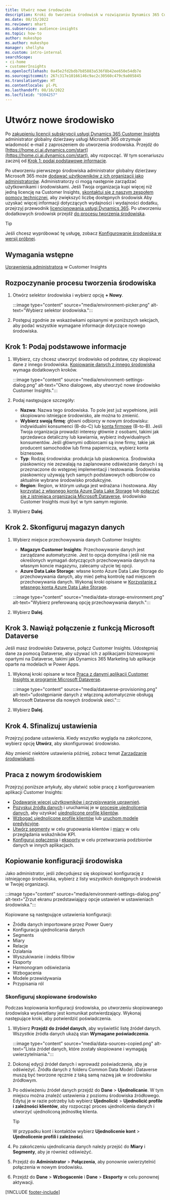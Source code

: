 ```yaml
---
title: Utwórz nowe środowisko
description: Kroki do tworzenia środowisk w rozwiązaniu Dynamics 365 Customer Insights.
ms.date: 08/15/2022
ms.reviewer: mhart
ms.subservice: audience-insights
ms.topic: how-to
author: mukeshpo
ms.author: mukeshpo
manager: shellyha
ms.custom: intro-internal
searchScope:
- ci-home
- customerInsights
ms.openlocfilehash: 0a45e2fd2bdb7b85883a536f8b42ee650e54db7e
ms.sourcegitcommit: 267c317e10166146c9ac2c30560c479c9a005845
ms.translationtype: HT
ms.contentlocale: pl-PL
ms.lasthandoff: 08/16/2022
ms.locfileid: "9304257"
---
```

# <a name="create-a-new-environment"></a>Utwórz nowe środowisko

Po [zakupieniu licencji subskrypcji usługi Dynamics 365 Customer Insights](paid-license.md) administrator globalny dzierżawy usługi Microsoft 365 otrzymuje wiadomość e-mail z zaproszeniem do utworzenia środowiska. Przejdź do [https://home.ci.ai.dynamics.com/start](https://home.ci.ai.dynamics.com/start), aby rozpocząć. W tym scenariuszu zacznij od [Krok 1: podaj podstawowe informacje](#step-1-provide-basic-information).

Po utworzeniu pierwszego środowiska administrator globalny dzierżawy Microsoft 365 może [dodawać użytkowników z ich organizacji jako administratorów](permissions.md). Administratorzy ci mogą następnie zarządzać użytkownikami i środowiskami. Jeśli Twoja organizacja kupi więcej niż jedną licencję na Customer Insights, [skontaktuj się z naszym zespołem pomocy technicznej](https://go.microsoft.com/fwlink/?linkid=2079641), aby zwiększyć liczbę dostępnych środowisk Aby uzyskać więcej informacji dotyczących wydajności i wydajności dodatku, przejrzyj przewodnik [licencjonowania usługi Dynamics 365](https://go.microsoft.com/fwlink/?LinkId=866544). Po utworzeniu dodatkowych środowisk przejdź [do procesu tworzenia środowiska](#start-the-environment-creation-process).

> [!TIP]
> Jeśli chcesz wypróbować tę usługę, zobacz [Konfigurowanie środowiska w wersji próbnej](trial-signup.md).

## <a name="prerequisites"></a>Wymagania wstępne

[Uprawnienia administratora](permissions.md) w Customer Insights

## <a name="start-the-environment-creation-process"></a>Rozpoczynanie procesu tworzenia środowiska

1. Otwórz selektor środowiska i wybierz opcję **+ Nowy**.
  
   :::image type="content" source="media/environment-picker.png" alt-text="Wybierz selektor środowiska.":::

1. Postępuj zgodnie ze wskazówkami opisanymi w poniższych sekcjach, aby podać wszystkie wymagane informacje dotyczące nowego środowiska.

## <a name="step-1-provide-basic-information"></a>Krok 1: Podaj podstawowe informacje

1. Wybierz, czy chcesz utworzyć środowisko od podstaw, czy skopiować dane z innego środowiska. [Kopiowanie danych z innego środowiska](#copy-the-environment-configuration) wymaga dodatkowych kroków.

   :::image type="content" source="media/environment-settings-dialog.png" alt-text="Okno dialogowe, aby utworzyć nowe środowisko Customer Insights.":::

1. Podaj następujące szczegóły:

   - **Nazwa**: Nazwa tego środowiska. To pole jest już wypełnione, jeśli skopiowano istniejące środowisko, ale można to zmienić.
   - **Wybierz swoją firmę**: główni odbiorcy w nowym środowisku: indywidualni konsumenci (B-do-C) lub [konta firmowe](work-with-business-accounts.md) (B-to-B). Jeśli Twoja organizacja prowadzi interesy głównie z osobami, takimi jak sprzedawca detaliczny lub kawiarnia, wybierz indywidualnych konsumentów. Jeśli głównymi odbiorcami są inne firmy, takie jak producent samochodów lub firma papiernicza, wybierz konta biznesowe.
   - **Typ**: Rodzaj środowiska: produkcja lub piaskownica. Środowiska piaskownicy nie zezwalają na zaplanowane odświeżanie danych i są przeznaczone do wstępnej implementacji i testowania. Środowiska piaskownicy używają tych samych podstawowych odbiorców co aktualnie wybrane środowisko produkcyjne.
   - **Region**: Region, w którym usługa jest wdrażana i hostowana. Aby [korzystać z własnego konta Azure Data Lake Storage](own-data-lake-storage.md) lub [połączyć się z istniejącą organizacją Microsoft Dataverse](customer-insights-dataverse.md), środowisko Customer Insights musi być w tym samym regionie.

1. Wybierz **Dalej**.

## <a name="step-2-configure-data-storage"></a>Krok 2. Skonfiguruj magazyn danych

1. Wybierz miejsce przechowywania danych Customer Insights:

   - **Magazyn Customer Insights**: Przechowywanie danych jest zarządzane automatycznie. Jest to opcja domyślna i jeśli nie ma określonych wymagań dotyczących przechowywania danych na własnym koncie magazynu, zalecamy użycie tej opcji.
   - **Azure Data Lake Storage**: własne konto Azure Data Lake Storage do przechowywania danych, aby mieć pełną kontrolę nad miejscem przechowywania danych. Wykonaj kroki opisane w [Korzystanie z własnego konta Azure Data Lake Storage](own-data-lake-storage.md).

   :::image type="content" source="media/data-storage-environment.png" alt-text="Wybierz preferowaną opcję przechowywania danych.":::

1. Wybierz **Dalej**.

## <a name="step-3-connect-to-microsoft-dataverse"></a>Krok 3. Nawiąż połączenie z funkcją Microsoft Dataverse

Jeśli masz środowisko Dataverse, połącz Customer Insights. Udostępniaj dane za pomocą Dataverse, aby używać ich z aplikacjami biznesowymi opartymi na Dataverse, takimi jak Dynamics 365 Marketing lub aplikacje oparte na modelach w Power Apps.

1. Wykonaj kroki opisane w tece [Praca z danymi aplikacji Customer Insights w programie Microsoft Dataverse](customer-insights-dataverse.md).

   :::image type="content" source="media/dataverse-provisioning.png" alt-text="udostępnianie danych z włączoną automatycznie obsługą Microsoft Dataverse dla nowych środowisk sieci.":::

1. Wybierz **Dalej**.

## <a name="step-4-finalize-the-settings"></a>Krok 4. Sfinalizuj ustawienia

Przejrzyj podane ustawienia. Kiedy wszystko wygląda na zakończone, wybierz opcję **Utwórz**, aby skonfigurować środowisko.

Aby zmienić niektóre ustawienia później, zobacz temat [Zarządzanie środowiskami](manage-environments.md).

## <a name="work-with-your-new-environment"></a>Praca z nowym środowiskiem

Przejrzyj poniższe artykuły, aby ułatwić sobie pracę z konfigurowaniem aplikacji Customer Insights:

- [Dodawanie więcej użytkowników i przypisywanie uprawnień](permissions.md).
- [Pozyskuj źródła danych](data-sources.md) i uruchamiaj je w [procesie ujednolicenia danych](data-unification.md), aby uzyskać [ujednolicone profile klientów](customer-profiles.md).
- [Wzbogać ujednolicone profile klientów](enrichment-hub.md) lub [uruchom modele predykcyjne](predictions-overview.md).
- [Utwórz segmenty](segments.md) w celu grupowania klientów i [miary](measures.md) w celu przeglądania wskaźników KPI.
- [Konfiguruj połączenia](connections.md) i [eksporty](export-destinations.md) w celu przetwarzania podzbiorów danych w innych aplikacjach.

## <a name="copy-the-environment-configuration"></a>Kopiowanie konfiguracji środowiska

Jako administrator, jeśli zdecydujesz się skopiować konfigurację z istniejącego środowiska, wybierz z listy wszystkich dostępnych środowisk w Twojej organizacji.

:::image type="content" source="media/environment-settings-dialog.png" alt-text="Zrzut ekranu przedstawiający opcje ustawień w ustawieniach środowiska.":::

Kopiowane są następujące ustawienia konfiguracji:

- Źródła danych importowane przez Power Query
- Konfiguracja ujednolicania danych
- Segments
- Miary
- Relacje
- Działania
- Wyszukiwanie i indeks filtrów
- Eksporty
- Harmonogram odświeżania
- Wzbogacenia
- Modele przewidywania
- Przypisania ról

### <a name="set-up-a-copied-environment"></a>Skonfiguruj skopiowane środowisko

Podczas kopiowania konfiguracji środowiska, po utworzeniu skopiowanego środowiska wyświetlany jest komunikat potwierdzający. Wykonaj następujące kroki, aby potwierdzić poświadczenia.

1. Wybierz **Przejdź do źródeł danych**, aby wyświetlić listę źródeł danych. Wszystkie źródła danych ukażą stan **Wymagane poświadczenia**.

   :::image type="content" source="media/data-sources-copied.png" alt-text="Lista źródeł danych, które zostały skopiowane i wymagają uwierzytelniania.":::

1. Dokonaj edycji źródeł danych i wprowadź poświadczenia, aby je odświeżyć. Źródła danych z folderu Common Data Model i Dataverse muszą być tworzone ręcznie z taką samą nazwą jak w środowisku źródłowym.

1. Po odświeżeniu źródeł danych przejdź do **Dane** > **Ujednolicanie**. W tym miejscu można znaleźć ustawienia z poziomu środowiska źródłowego. Edytuj je w razie potrzeby lub wybierz **Ujednolicić** > **Ujednolicić profile i zależności klientów**, aby rozpocząć proces ujednolicenia danych i utworzyć ujednoliconą jednostkę klienta.

   > [!TIP]
   > W przypadku kont i kontaktów wybierz **Ujednolicenie kont** > **Ujednolicenie profili i zależności**.

1. Po zakończeniu ujednolicania danych należy przejść do **Miary** i **Segmenty**, aby je również odświeżyć.

1. Przejdź do **Administrator** > **Połączenia**, aby ponownie uwierzytelnić połączenia w nowym środowisku.

1. Przejdź do **Dane** > **Wzbogacenie** i **Dane** > **Eksporty** w celu ponownej aktywacji.

[!INCLUDE [footer-include](includes/footer-banner.md)]
